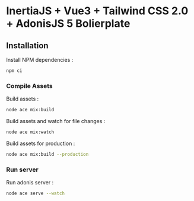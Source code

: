 # InertiaJS + Vue3 + Tailwind CSS 2.0 + AdonisJS 5 Bolierplate

## Installation

Install NPM dependencies :
```bash
npm ci
```

### Compile Assets

Build assets :
```bash
node ace mix:build
```
Build assets and watch for file changes :
```bash
node ace mix:watch
```
Build assets for production :
```bash
node ace mix:build --production
```
### Run server

Run adonis server :
```bash
node ace serve --watch
```